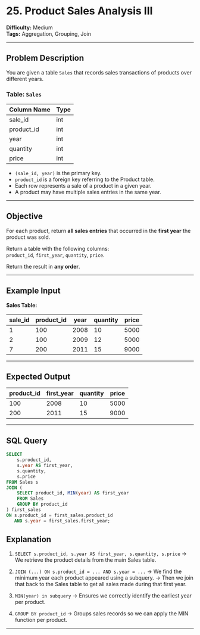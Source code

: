 # 25. Product Sales Analysis III

**Difficulty:** Medium  
**Tags:** Aggregation, Grouping, Join

---

## Problem Description

You are given a table `Sales` that records sales transactions of products over different years.

### Table: `Sales`

| Column Name | Type |
|-------------|------|
| sale_id     | int  |
| product_id  | int  |
| year        | int  |
| quantity    | int  |
| price       | int  |

- `(sale_id, year)` is the primary key.
- `product_id` is a foreign key referring to the Product table.
- Each row represents a sale of a product in a given year.
- A product may have multiple sales entries in the same year.

---

## Objective

For each product, return **all sales entries** that occurred in the **first year** the product was sold.

Return a table with the following columns:  
`product_id`, `first_year`, `quantity`, `price`.

Return the result in **any order**.

---

## Example Input

**Sales Table:**

| sale_id | product_id | year | quantity | price |
|---------|------------|------|----------|-------|
| 1       | 100        | 2008 | 10       | 5000  |
| 2       | 100        | 2009 | 12       | 5000  |
| 7       | 200        | 2011 | 15       | 9000  |

---

## Expected Output

| product_id | first_year | quantity | price |
|------------|------------|----------|-------|
| 100        | 2008       | 10       | 5000  |
| 200        | 2011       | 15       | 9000  |

---

## SQL Query

```sql
SELECT 
    s.product_id,
    s.year AS first_year,
    s.quantity,
    s.price
FROM Sales s
JOIN (
    SELECT product_id, MIN(year) AS first_year
    FROM Sales
    GROUP BY product_id
) first_sales
ON s.product_id = first_sales.product_id 
   AND s.year = first_sales.first_year;
```
## Explanation
1. ```SELECT s.product_id, s.year AS first_year, s.quantity, s.price```
→ We retrieve the product details from the main Sales table.

2. ```JOIN (...) ON s.product_id = ... AND s.year = ...```
→ We find the minimum year each product appeared using a subquery.
→ Then we join that back to the Sales table to get all sales made during that first year.

3. ```MIN(year) in subquery```
→ Ensures we correctly identify the earliest year per product.

4. ```GROUP BY product_id```
→ Groups sales records so we can apply the MIN function per product.
---
